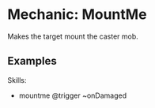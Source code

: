 Mechanic: MountMe
=================

Makes the target mount the caster mob.

Examples
--------

  Skills:
  - mountme @trigger ~onDamaged
